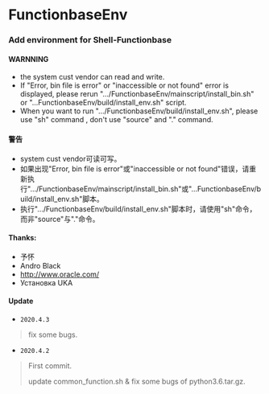 # FunctionbaseEnv
### Add environment for Shell-Functionbase

#### WARNNING
- the system cust vendor can read and write.
- If "Error, bin file is error" or "inaccessible or not found" error is displayed, please rerun ".../FunctionbaseEnv/mainscript/install_bin.sh" or "...FunctionbaseEnv/build/install_env.sh" script.
- When you want to run ".../FunctionbaseEnv/build/install_env.sh", please use "sh" command , don't use "source" and "." command.

#### 警告
- system cust vendor可读可写。
- 如果出现"Error, bin file is error"或"inaccessible or not found"错误，请重新执行".../FunctionbaseEnv/mainscript/install_bin.sh"或"...FunctionbaseEnv/build/install_env.sh"脚本。
- 执行".../FunctionbaseEnv/build/install_env.sh"脚本时，请使用"sh"命令，而非"source"与"."命令。

#### Thanks:
- 予怀
- Andro Black
- http://www.oracle.com/
- Установка UKA

#### Update
* `2020.4.3`
> fix some bugs.<br>

* `2020.4.2`
> First commit.<br>
>
> update common_function.sh & fix some bugs of python3.6.tar.gz.<br>
